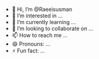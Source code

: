 - 👋 Hi, I’m @Raeeisusman
- 👀 I’m interested in ...
- 🌱 I’m currently learning ...
- 💞️ I’m looking to collaborate on ...
- 📫 How to reach me ...
- 😄 Pronouns: ...
- ⚡ Fun fact: ...

<!---
Raeeisusman/Raeeisusman is a ✨ special ✨ repository because its `README.md` (this file) appears on your GitHub profile.
You can click the Preview link to take a look at your changes.
--->

